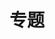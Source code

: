 ---
title: "专题"
layout: "archives"
slug: "archives"
menu:
    main:
        weight: 2
        params: 
            icon: archives
---